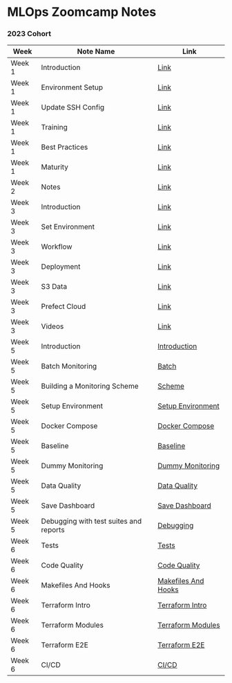 # MLOps Zoomcamp Notes

### 2023 Cohort

| Week | Note Name | Link |
| --- | --- | --- |
| Week 1 | Introduction | [Link](https://github.com/dimzachar/mlops-zoomcamp/blob/master/notes/Week_1/intro.md) |
| Week 1 | Environment Setup | [Link](https://github.com/dimzachar/mlops-zoomcamp/blob/master/notes/Week_1/env-setup.md) |
| Week 1 | Update SSH Config | [Link](https://github.com/dimzachar/mlops-zoomcamp/blob/master/notes/Week_1/update_ssh_config.md) |
| Week 1 | Training | [Link](https://github.com/dimzachar/mlops-zoomcamp/blob/master/notes/Week_1/training.md) |
| Week 1 | Best Practices | [Link](https://github.com/dimzachar/mlops-zoomcamp/blob/master/notes/Week_1/best-practices.md) |
| Week 1 | Maturity | [Link](https://github.com/dimzachar/mlops-zoomcamp/blob/master/notes/Week_1/maturity.md) |
| Week 2 | Notes | [Link](https://github.com/dimzachar/mlops-zoomcamp/blob/master/notes/Week_2/notes.md) |
| Week 3 | Introduction | [Link](https://github.com/dimzachar/mlops-zoomcamp/blob/master/notes/Week_3/intro.md) |
| Week 3 | Set Environment | [Link](https://github.com/dimzachar/mlops-zoomcamp/blob/master/notes/Week_3/set_environment.md) |
| Week 3 | Workflow | [Link](https://github.com/dimzachar/mlops-zoomcamp/blob/master/notes/Week_3/workflow.md) |
| Week 3 | Deployment | [Link](https://github.com/dimzachar/mlops-zoomcamp/blob/master/notes/Week_3/deploy.md) |
| Week 3 | S3 Data | [Link](https://github.com/dimzachar/mlops-zoomcamp/blob/master/notes/Week_3/s3_data.md) |
| Week 3 | Prefect Cloud | [Link](https://github.com/dimzachar/mlops-zoomcamp/blob/master/notes/Week_3/prefect_cloud.md) |
| Week 3 | Videos | [Link](https://github.com/dimzachar/mlops-zoomcamp/tree/master/notes/Week_3/videos) |
| Week 5 | Introduction | [Introduction](https://github.com/dimzachar/mlops-zoomcamp/blob/master/notes/Week_5/intro.md) |
| Week 5 | Batch Monitoring | [Batch](https://github.com/dimzachar/mlops-zoomcamp/blob/master/notes/Week_5/batch.md) |
| Week 5 | Building a Monitoring Scheme | [Scheme](https://github.com/dimzachar/mlops-zoomcamp/blob/master/notes/Week_5/scheme.md) |
| Week 5 | Setup Environment | [Setup Environment](https://github.com/dimzachar/mlops-zoomcamp/blob/master/notes/Week_5/setup_env.md) |
| Week 5 | Docker Compose | [Docker Compose](https://github.com/dimzachar/mlops-zoomcamp/blob/master/notes/Week_5/docker_compose.md) |
| Week 5 | Baseline | [Baseline](https://github.com/dimzachar/mlops-zoomcamp/blob/master/notes/Week_5/baseline.md) |
| Week 5 | Dummy Monitoring | [Dummy Monitoring](https://github.com/dimzachar/mlops-zoomcamp/blob/master/notes/Week_5/dummy_monitoring.md) |
| Week 5 | Data Quality | [Data Quality](https://github.com/dimzachar/mlops-zoomcamp/blob/master/notes/Week_5/data_quality.md) |
| Week 5 | Save Dashboard | [Save Dashboard](https://github.com/dimzachar/mlops-zoomcamp/blob/master/notes/Week_5/save_dashboard.md) |
| Week 5 | Debugging with test suites and reports | [Debugging](https://github.com/dimzachar/mlops-zoomcamp/blob/master/notes/Week_5/debugging.md) |
| Week 6 | Tests | [Tests](https://github.com/dimzachar/mlops-zoomcamp/blob/master/notes/Week_6/tests.md) |
| Week 6 | Code Quality | [Code Quality](https://github.com/dimzachar/mlops-zoomcamp/blob/master/notes/Week_6/code_quality.md) |
| Week 6 | Makefiles And Hooks | [Makefiles And Hooks](https://github.com/dimzachar/mlops-zoomcamp/blob/master/notes/Week_6/makefiles_and_hooks.md) |
| Week 6 | Terraform Intro | [Terraform Intro](https://github.com/dimzachar/mlops-zoomcamp/blob/master/notes/Week_6/terraform_intro.md) |
| Week 6 | Terraform Modules | [Terraform Modules](https://github.com/dimzachar/mlops-zoomcamp/blob/master/notes/Week_6/terraform_modules.md) |
| Week 6 | Terraform E2E | [Terraform E2E](https://github.com/dimzachar/mlops-zoomcamp/blob/master/notes/Week_6/terraform_e2e.md) |
| Week 6 | CI/CD | [CI/CD](https://github.com/dimzachar/mlops-zoomcamp/blob/master/notes/Week_6/cicd.md) |

